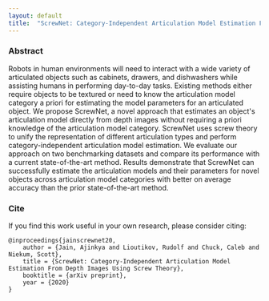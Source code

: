 ```yaml
---
layout: default
title:  "ScrewNet: Category-Independent Articulation Model Estimation From Depth Images Using Screw Theory"
---
```


### Abstract
Robots in human environments will need to interact with a wide variety of articulated objects such as cabinets, drawers, and dishwashers while assisting humans in performing day-to-day tasks. Existing methods either require objects to be textured or need to know the articulation model category a priori for estimating the model parameters for an articulated object. We propose ScrewNet, a novel approach that estimates an object's articulation model directly from depth images without requiring a priori knowledge of the articulation model category. ScrewNet uses screw theory to unify the representation of different articulation types and perform category-independent articulation model estimation. We evaluate our approach on two benchmarking datasets and compare its performance with a current state-of-the-art method. Results demonstrate that ScrewNet can successfully estimate the articulation models and their parameters for novel objects across articulation model categories with better on average accuracy than the prior state-of-the-art method.

### Cite
If you find this work useful in your own research, please consider citing:
```
@inproceedings{jainscrewnet20,
    author = {Jain, Ajinkya and Lioutikov, Rudolf and Chuck, Caleb and Niekum, Scott},
    title = {ScrewNet: Category-Independent Articulation Model Estimation From Depth Images Using Screw Theory},
    booktitle = {arXiv preprint},
    year = {2020}
}
```